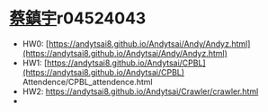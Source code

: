 # [蔡鎮宇](https://ceiba.ntu.edu.tw/course_admin/user/?op=stu_person&stu=r04524043&sort=)r04524043

* HW0: [https://andytsai8.github.io/Andytsai/Andy/Andyz.html](https://andytsai8.github.io/Andytsai/Andy/Andyz.html)
* HW1: [https://andytsai8.github.io/Andytsai/CPBL](https://andytsai8.github.io/Andytsai/CPBL) Attendence/CPBL\_attendence.html
* HW2: https://andytsai8.github.io/Andytsai/Crawler/crawler.html
* 


